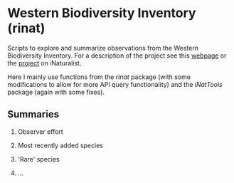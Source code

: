 # Western Biodiversity Inventory (rinat)

Scripts to explore and summarize observations from the Western Biodiversity Inventory. For a description of the project see this [webpage](https://www.uwo.ca/biology/community/biodiversity-inventory.html) or the [project](https://inaturalist.ca/projects/biodiversity-inventory-at-western) on iNaturalist.

Here I mainly use functions from the *rinat* package (with some modifications to allow for more API query functionality) and the *iNatTools* package (again with some fixes). 

## Summaries

1. Observer effort



2. Most recently added species

3. 'Rare' species 

4. ...
